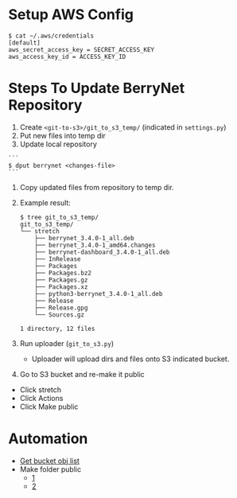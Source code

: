 # Setup AWS Config

```
$ cat ~/.aws/credentials 
[default]
aws_secret_access_key = SECRET_ACCESS_KEY
aws_access_key_id = ACCESS_KEY_ID

```

# Steps To Update BerryNet Repository 

1. Create `<git-to-s3>/git_to_s3_temp/` (indicated in `settings.py`)
1. Put new files into temp dir
  1. Update local repository

    ```
    $ dput berrynet <changes-file>
    ```

  1. Copy updated files from repository to temp dir.
  1. Example result:

      ```
      $ tree git_to_s3_temp/
      git_to_s3_temp/
      └── stretch
          ├── berrynet_3.4.0-1_all.deb
          ├── berrynet_3.4.0-1_amd64.changes
          ├── berrynet-dashboard_3.4.0-1_all.deb
          ├── InRelease
          ├── Packages
          ├── Packages.bz2
          ├── Packages.gz
          ├── Packages.xz
          ├── python3-berrynet_3.4.0-1_all.deb
          ├── Release
          ├── Release.gpg
          └── Sources.gz
    
      1 directory, 12 files
      ```
      
1. Run uploader (`git_to_s3.py`)

    * Uploader will upload dirs and files onto S3 indicated bucket.

1. Go to S3 bucket and re-make it public
  * Click stretch
  * Click Actions
  * Click Make public

# Automation

* [Get bucket obj list](https://stackoverflow.com/questions/42809096/difference-in-boto3-between-resource-client-and-session)
* Make folder public
  * [1](https://stackoverflow.com/questions/32395687/using-boto3-and-python-how-make-a-folder-public)
  * [2](https://stackoverflow.com/questions/41904806/how-to-upload-a-file-to-s3-and-make-it-public-using-boto3)
